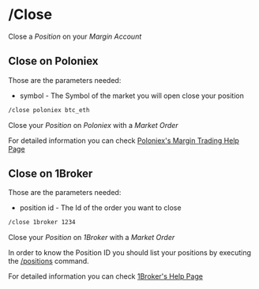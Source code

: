 # /Close

Close a _Position_ on your _Margin Account_

## Close on Poloniex

Those are the parameters needed:
 - symbol   - The Symbol of the market you will open close your position

``` bash
/close poloniex btc_eth
```

Close your _Position_ on _Poloniex_ with a _Market Order_

For detailed information you can check [Poloniex's Margin Trading Help Page](https://poloniex.com/support/aboutMarginTrading/)

## Close on 1Broker

Those are the parameters needed:
 - position id - The Id of the order you want to close

``` bash
/close 1broker 1234
```

Close your _Position_ on _1Broker_ with a _Market Order_

In order to know the Position ID you should list your positions by executing the
[/positions](./positions.md) command.

For detailed information you can check [1Broker's Help Page](https://1broker.com/?c=en/content/help)